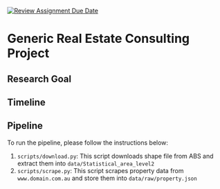 [![Review Assignment Due Date](https://classroom.github.com/assets/deadline-readme-button-24ddc0f5d75046c5622901739e7c5dd533143b0c8e959d652212380cedb1ea36.svg)](https://classroom.github.com/a/SGWUF1eE)
# Generic Real Estate Consulting Project

## Research Goal

## Timeline

## Pipeline

To run the pipeline, please follow the instructions below:
1. `scripts/download.py`: This script downloads shape file from ABS and extract them into `data/Statistical_area_level2`
2. `scripts/scrape.py`: This script scrapes property data from `www.domain.com.au` and store them into `data/raw/property.json`
